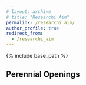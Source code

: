 ```yaml
---
# layout: archive
# title: "Researchi Aim"
permalink: /researchi_aim/
author_profile: true
redirect_from:
  - /researchi_aim
---
```

{% include base_path %}

Perennial Openings
----------








